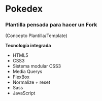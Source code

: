 # Pokedex

### Plantilla pensada para hacer un Fork
(Concepto Plantilla/Template)

__Tecnología integrada__
- HTML5
- CSS3
- Sistema modular CSS3
- Media Querys
- FlexBox
- Normalize + reset
- Sass
- JavaScript